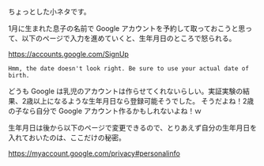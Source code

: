 ちょっとした小ネタです。

1月に生まれた息子の名前で Google アカウントを予約して取っておこうと思って、以下のページで入力を進めていくと、生年月日のところで怒られる。

<https://accounts.google.com/SignUp>

```
Hmm, the date doesn't look right. Be sure to use your actual date of birth.
```

どうも Google は乳児のアカウントは作らせてくれないらしい。実証実験の結果、2歳以上になるような生年月日なら登録可能そうでした。
そうだよね！2歳の子なら自分で Google アカウント作るかもしれないよね！ｗ

生年月日は後から以下のページで変更できるので、とりあえず自分の生年月日を入れておいたのは、ここだけの秘密。

<https://myaccount.google.com/privacy#personalinfo>
